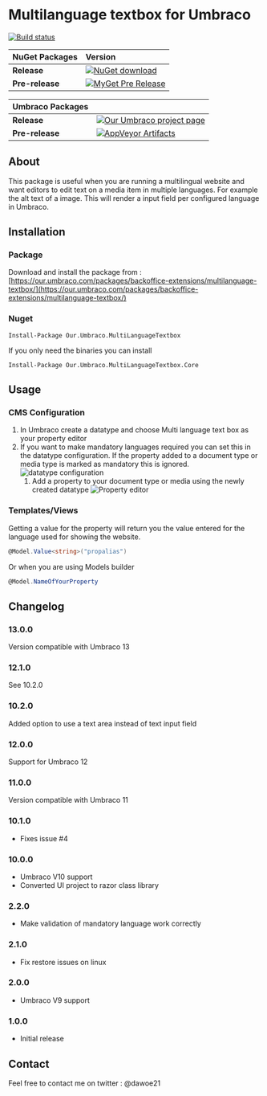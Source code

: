 # Multilanguage textbox for Umbraco  

[![Build status](https://ci.appveyor.com/api/projects/status/qmjqk6i8f9hdxymh?svg=true)](https://ci.appveyor.com/project/dawoe/umbraco-multilanguage-textbox)



|NuGet Packages    |Version           |
|:-----------------|:-----------------|
|**Release**|[![NuGet download](http://img.shields.io/nuget/v/Our.Umbraco.MultiLanguageTextbox.svg)](https://www.nuget.org/packages/Our.Umbraco.MultiLanguageTextbox)
|**Pre-release**|[![MyGet Pre Release](https://img.shields.io/myget/dawoe-umbraco/vpre/Our.Umbraco.MultiLanguageTextbox.svg)](https://www.myget.org/feed/dawoe-umbraco/package/nuget/Our.Umbraco.MultiLanguageTextbox)

|Umbraco Packages  |                  |
|:-----------------|:-----------------|
|**Release**|[![Our Umbraco project page](https://img.shields.io/badge/our-umbraco-orange.svg)](https://our.umbraco.com/packages/backoffice-extensions/multilanguage-textbox/) 
|**Pre-release**| [![AppVeyor Artifacts](https://img.shields.io/badge/appveyor-umbraco-orange.svg)](https://ci.appveyor.com/project/dawoe/umbraco-multilanguage-textbox/build/artifacts)



## About

This package is useful when you are running a multilingual website and want editors to edit text on a media item in multiple languages. For example the alt text of a image. This will render a input field per configured language in Umbraco. 



## Installation

### Package

Download and install the package from : [https://our.umbraco.com/packages/backoffice-extensions/multilanguage-textbox/](https://our.umbraco.com/packages/backoffice-extensions/multilanguage-textbox/)

### Nuget

`Install-Package Our.Umbraco.MultiLanguageTextbox`

If you only need the binaries you can install

`Install-Package Our.Umbraco.MultiLanguageTextbox.Core`

## Usage

### CMS Configuration

1.  In Umbraco create a datatype and choose Multi language text box as your property editor
2.  If you want to make mandatory languages required you can set this in the datatype configuration. If the property added to a document type or media type is marked as mandatory this is ignored.
    ![datatype configuration](images/datatype-configuration.jpg)
    1.  Add a property to your document type or media using the newly created datatype
        ![Property editor](images/property-editor.jpg)

### Templates/Views

Getting a value for the property will return you the value entered for the language used for showing the website.

 ```c#
 @Model.Value<string>("propalias")
 ```

Or when you are using Models builder

```C#
@Model.NameOfYourProperty
```

## Changelog

### 13.0.0

Version compatible with Umbraco 13

### 12.1.0

See 10.2.0

### 10.2.0

Added option to use a text area instead of text input field

### 12.0.0

Support for Umbraco 12

### 11.0.0

Version compatible with Umbraco 11

### 10.1.0

- Fixes issue #4

### 10.0.0

- Umbraco V10 support
- Converted UI project to razor class library

### 2.2.0

- Make validation of mandatory language work correctly

### 2.1.0

- Fix restore issues on linux

### 2.0.0

- Umbraco V9 support

### 1.0.0

- Initial release



## Contact

Feel free to contact me on twitter : @dawoe21



